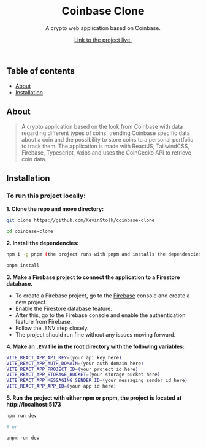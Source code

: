 <div align="center">
  <br/>
  <p>
    <h1>Coinbase Clone</h1>
    <p>A crypto web application based on Coinbase.</p>
    <a href="https://coinbase-clone-lilac.vercel.app/">Link to the project live.</a>
  </p>
  <br/>
</div>

## Table of contents

-   [About](#about)
-   [Installation](#installation)

## About

> A crypto application based on the look from Coinbase with data regarding different types of coins, trending Coinbase specific data about a coin and the possibility to store coins to a personal portfolio to track them.
> The application is made with ReactJS, TailwindCSS, Firebase, Typescript, Axios and uses the CoinGecko API to retrieve coin data.

## Installation

### To run this project locally:

**1. Clone the repo and move directory:**

```bash
git clone https://github.com/KevinStolk/coinbase-clone

cd coinbase-clone
```

**2. Install the dependencies:**

```bash
npm i -g pnpm (the project runs with pnpm and installs the dependencies that way, I highly recommend using pnpm since its an improvement on npm)

pnpm install
```

**3. Make a Firebase project to connect the application to a Firestore database.**

-   To create a Firebase project, go to the [Firebase](https://www.firebase.com) console and create a new project.
-   Enable the Firestore database feature.
-   After this, go to the Firebase console and enable the authentication feature from Firebase.
-   Follow the .ENV step closely.
-   The project should run fine without any issues moving forward.

**4. Make an `.ENV` file in the root directory with the following variables:**

```bash
VITE_REACT_APP_API_KEY=(your api key here)
VITE_REACT_APP_AUTH_DOMAIN=(your auth domain here)
VITE_REACT_APP_PROJECT_ID=(your project id here)
VITE_REACT_APP_STORAGE_BUCKET=(your storage bucket here)
VITE_REACT_APP_MESSAGING_SENDER_ID=(your messaging sender id here)
VITE_REACT_APP_APP_ID=(your app id here)
```

**5. Run the project with either npm or pnpm, the project is located at http://localhost:5173**

```bash
npm run dev

# or

pnpm run dev
```
